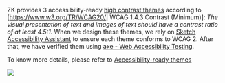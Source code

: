 ZK provides 3 accessibility-ready [high contrast
themes](https://www.zkoss.org/wiki/ZK_Developer's_Reference/Theming_and_Styling/ZK_Official_Themes#Accessibility-ready_themes)
according to \[<https://www.w3.org/TR/WCAG20/>\| WCAG 1.4.3 Contrast
(Minimum)\]: *The visual presentation of text and images of text should
have a contrast ratio of at least 4.5:1*. When we design these themes,
we rely on [Sketch Accessibility
Assistant](https://www.sketch.com/extensions/assistants/sketch-accessibility-assistant/)
to ensure each theme conforms to WCAG 2. After that, we have verified
them using [axe - Web Accessibility
Testing](https://chrome.google.com/webstore/detail/axe-web-accessibility-tes/lhdoppojpmngadmnindnejefpokejbdd).

To know more details, please refer to [ Accessibility-ready
themes](ZK_Developer's_Reference/Theming_and_Styling/ZK_Official_Themes#Accessibility-ready_themes)

![](images/_wcag_themes.png)
